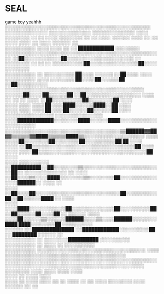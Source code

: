 # SEAL
game boy yeahhh
░░░░░░░░░░░░░░░░░░░░░░░░░░░░░░░░░░░░░░░░░░░░░░░░  ░░░░░░░░░░░░░░  ░░░░░░░░░░░░░░  ░░░░░░░░░░░░░░
      ░░░░    ░░░░░░░░  ░░        ░░      ░░░░      ░░░░░░░░        ░░      ░░      ░░░░  ░░░░░░
      ░░░░  ░░  ░░      ░░░░              ░░░░    ░░  ░░░░                          ░░░░░░  ░░  
      ░░░░░░░░░░        ░░░░              ░░░░  ░░  ░░      ████████████            ░░░░░░░░    
░░░░░░░░░░░░░░░░░░░░░░░░░░░░░░░░░░░░░░░░░░░░░░░░░░░░    ░░██░░░░░░░░░░░░██░░░░░░░░░░░░░░░░░░░░░░
  ░░  ░░░░░░░░  ░░      ░░        ░░      ░░░░░░░░░░    ██░░░░░░░░░░░░░░░░██░░░░  ░░░░░░░░      
  ░░░░░░░░░░            ░░              ░░░░░░░░░░    ██░░░░    ░░░░░░    ░░██░░░░  ░░░░        
░░░░░░░░░░              ░░░░            ░░░░░░░░      ██░░░░  ██░░░░░░██  ░░██░░░░░░░░░░        
░░░░░░░░░░░░░░░░░░░░░░░░░░░░░░░░░░░░░░░░░░░░░░  ░░░░░░██░░░░  ██░░░░░░██  ░░██░░░░░░░░░░░░░░░░░░
      ░░░░      ░░      ░░        ░░      ░░░░      ░░██░░░░░░░░░░██░░░░░░░░██      ░░░░        
      ░░░░              ░░░░              ░░░░        ██░░░░████░░░░░░████░░██      ░░░░        
      ░░░░              ░░░░              ░░░░      ██░░░░██░░░░░░██░░░░░░██        ░░░░        
░░░░░░░░░░░░░░░░  ░░░░░░░░░░░░░░░░  ░░░░████████████░░░░░░░░████░░░░░░████░░░░░░░░░░░░░░░░░░░░░░
░░░░░░░░░░░░░░░░░░░░░░░░░░░░░░░░░░░░░░▒▒██████▓▓██▓▓▒▒▒▒▒▒▓▓████▒▒▒▒▒▒████▒▒░░░░░░░░░░░░░░░░░░░░
      ░░░░              ░░░░          ██░░░░░░░░██░░░░░░░░██░░░░░░░░░░██  ██        ░░░░        
      ░░░░              ░░          ██░░░░░░░░░░░░░░░░░░░░░░░░░░░░░░░░░░██          ░░░░        
      ░░░░              ░░░░      ██░░░░░░░░░░░░░░░░░░░░░░░░░░░░░░░░░░░░██          ░░░░        
░░░░  ░░░░░░░░░░  ░░██████████░░██░░░░░░░░▒▒░░░░░░░░░░░░░░░░░░░░░░░░░░██░░    ░░░░░░░░░░░░░░  ░░
      ░░░░      ░░██░░░░▒▒░░░░████░░░░░░░░▒▒░░░░░░░░██░░░░░░░░░░░░░░░░██████░░      ░░░░    ░░  
      ░░░░    ░░██░░░░██░░░░░░░░░░░░░░░░░░░░░░░░░░░░██░░░░░░░░░░██░░██░░░░░░████    ░░    ░░░░  
      ░░░░    ░░░░████░░░░░░░░░░░░██░░░░░░░░░░░░░░██░░░░░░░░░░██░░██░░░░░░██░░░░██  ░░    ░░░░░░
    ░░░░    ░░░░██░░░░░░▒▒░░░░░░██████░░░░▒▒░░░░██████░░░░░░░░████  ████░░░░░░░░██  ░░░░░░░░░░  
      ░░░░░░  ░░  ██████████████  ░░  ████████████░░░░░░░░░░██      ░░  ████████  ░░░░░░  ░░    
    ░░░░░░░░░░          ░░                ░░░░░░░░██████████                    ░░░░░░░░░░      
  ░░░░░░░░░░            ░░                ░░░░  ░░                            ░░░░░░░░░░        
░░░░░░░░░░  ░░░░░░░░░░░░░░░░░░░░░░░░░░░░░░░░░░░░  ░░░░  ░░░░░░░░░░░░░░░░░░░░░░░░░░░░░░░░░░░░░░░░
░░░░░░░░░░░░░░░░░░░░░░░░░░░░░░░░░░░░░░░░░░░░░░░░░░░░░░░░░░░░░░░░░░░░░░░░░░░░░░░░░░░░░░░░░░░░░░░░
  ░░░░░░░░              ░░░░              ░░░░                                ░░░░  ░░░░        
      ░░░░              ░░                ░░░░                                      ░░░░        
    ░░░░    ░░  ░░░░  ░░░░    ░░    ░░  ░░░░    ░░  ░░    ░░░░  ░░░░░░░░  ░░░░  ░░░░░░  ░░  ░░  
